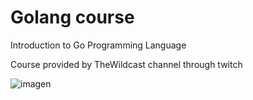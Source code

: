 # Golang course

Introduction to Go Programming Language

Course provided by TheWildcast channel through twitch 


![imagen](https://miro.medium.com/max/3150/1*yh90bW8jL4f8pOTZTvbzqw.png)
